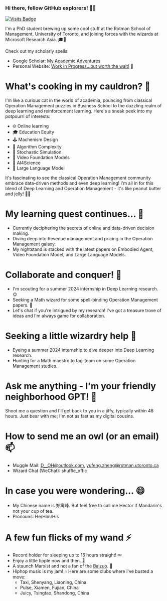 ### Hi there, fellow GitHub explorers! 👋🚀

<!--
**DDDOH/DDDOH** is a ✨ _magical_ ✨ repository because its `README.md` (this file) right here is a sneak peek into my geeky life!

Here are some quirky tidbits about me:
-->

[![Visits Badge](https://badges.pufler.dev/visits/DDDOH/badge-it)](https://badges.pufler.dev)

I'm a PhD student brewing up some cool stuff at the Rotman School of Management, University of Toronto, and joining forces with the wizards at Microsoft Research Asia. 🎓🔬

Check out my scholarly spells:
- Google Scholar: [My Academic Adventures](https://scholar.google.com/citations?user=c9guiLMAAAAJ&hl=en)
- Personal Website: [Work in Progress...but worth the wait!](https://dddoh.github.io) 🚧

# What's cooking in my cauldron? 🔭
I'm like a curious cat in the world of academia, pouncing from classical Operation Management puzzles in Business School to the dazzling realm of deep learning and reinforcement learning. Here's a sneak peek into my potpourri of interests:

- 🌐 Online learning
- 🎓 Education Equity
- 🕹️ Machenism Design
- 🧩 Algorithm Complexity
- 🎲 Stochastic Simulation
- 🎥 Video Foundation Models
- 🤖 AI4Science
- 🌌 Large Language Model

It's fascinating to see the classical Operation Management community embrace data-driven methods and even deep learning! I'm all in for this blend of Deep Learning and Operation Management - it's like peanut butter and jelly! 🥜🍇

# My learning quest continues... 🌱
- Currently deciphering the secrets of online and data-driven decision making.
- Diving deep into Revenue management and pricing in the Operation Management galaxy.
- My nightstand is stacked with the latest papers on Embodied Agent, Video Foundation Model, and Large Language Models.

# Collaborate and conquer! 👯
- I'm scouting for a summer 2024 internship in Deep Learning research. 🌞
- Seeking a Math wizard for some spell-binding Operation Management papers. 🧙
- Let's chat if you're intrigued by my research! I've got a treasure trove of ideas and I'm always game for collaboration.

# Seeking a little wizardry help 🤔
- Eyeing a summer 2024 internship to dive deeper into Deep Learning research.
- Hunting for a Math maestro to tag-team on some Operation Management studies.

# Ask me anything - I'm your friendly neighborhood GPT! 💬
Shoot me a question and I'll get back to you in a jiffy, typically within 48 hours. Just bear with me; I'm not as fast as my digital cousins.

# How to send me an owl (or an email) 📫
- Muggle Mail: D__OH@outlook.com, yufeng.zheng@rotman.utoronto.ca
- Wizard Chat (WeChat): shuffle_offic

# In case you were wondering... 😄
- My Chinese name is 郑寓峰. But feel free to call me Hector if Mandarin's not your cup of tea.
- Pronouns: He/Him/His

# A few fun flicks of my wand ⚡
- Record holder for sleeping up to 16 hours straight! 💤
- Enjoy a little tipple now and then. 🍷
- A staunch Marxist and not a fan of the [Baizuo](https://en.wikipedia.org/wiki/Baizuo). 🚩
- Hiphop music is my jam! 🎶 Here are some clubs where I've busted a move:
  - Taxi, Shenyang, Liaoning, China
  - Pulse, Xiamen, Fujian, China
  - Juicy, Tsingtao, Shandong, China
